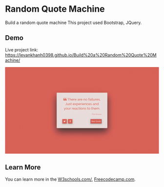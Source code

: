 # Random Quote Machine
Build a random quote machine
This project used Bootstrap, JQuery.

## Demo
Live project link: <https://levankhanh0398.github.io/Build%20a%20Random%20Quote%20Machine/>

![Trulli](https://raw.githubusercontent.com/levankhanh0398/FileExplorer/master/Machine_Quote-_online-video-cutter.com_.gif)

## Learn More

You can learn more in the [W3schools.com/](https://www.w3schools.com/), [Freecodecamp.com](https://www.freecodecamp.org/).
